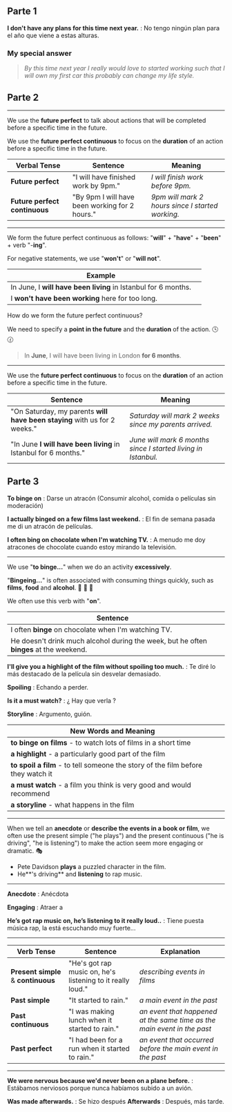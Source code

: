 ## Parte 1
**I don't have any plans for this time next year.** : No tengo ningún plan para el año que viene a estas alturas.
### My special answer
>*By this time next year I really would love to started working such that I will own my first car this probably can change my life style.*

## Parte 2

---

We use the **future perfect** to talk about actions that will be completed before a specific time in the future.  
  
We use the **future perfect continuous** to focus on the **duration** of an action before a specific time in the future.

| Verbal Tense  | Sentence  | Meaning  |
|---|---|---|
|**Future perfect**|"I will have finished work by 9pm."|_I will finish work before 9pm._|
|**Future perfect continuous**|"By 9pm I will have been working for 2 hours."|_9pm will mark 2 hours since I started working._

---

We form the future perfect continuous as follows: "**will**" + "**have**" + "**been**" + verb "-**ing**".  
  
For negative statements, we use "**won't**" or "**will not**".

| Example  | |
|---|- |
|In June, I **will have been living** in Istanbul for 6 months.| |
|I **won't have been working** here for too long.| |

How do we form the future perfect continuous?

We need to specify a **point in the future** and the **duration** of the action. 🕓 🕜

> In **June**, I will have been living in London **for 6 months**.

---

We use the **future perfect continuous** to focus on the **duration** of an action before a specific time in the future.

| Sentence  | Meaning  |
|---|---|
|"On Saturday, my parents **will have been staying** with us for 2 weeks."|_Saturday will mark 2 weeks since my parents arrived._|
|"In June **I will have been living** in Istanbul for 6 months."|_June will mark 6 months since I started living in Istanbul._|


## Parte 3

**To binge on** : Darse un atracón (Consumir alcohol, comida o películas sin moderación)

**I actually binged on a few films last weekend.** : El fin de semana pasada me di un atracón de películas.

**I often bing on chocolate when I'm watching TV.** : A menudo me doy atracones de chocolate cuando estoy mirando la televisión.

---

We use "**to binge...**" when we do an activity **excessively**.  
  
"**Bingeing...**" is often associated with consuming things quickly, such as **films**, **food** and **alcohol**. 🍿 🍔 🍷  
  
We often use this verb with "**on**".

| Sentence  | |
|---|---|
|I often **binge** on chocolate when I'm watching TV.| |
|He doesn't drink much alcohol during the week, but he often **binges** at the weekend.| |


**I'll give you a highlight of the film without spoiling too much.** :  Te diré lo más destacado de la película sin desvelar demasiado.

**Spoiling** : Echando a perder.

**Is it a must watch?** : ¿ Hay que verla ?

**Storyline** : Argumento, guión.

| New Words and Meaning  | |
|---|---|
|**to binge on films** - to watch lots of films in a short time| |
|**a highlight** - a particularly good part of the film| |
|**to spoil a film** - to tell someone the story of the film before they watch it| |
|**a must watch** - a film you think is very good and would recommend| |
|**a storyline** - what happens in the film| |

---

When we tell an **anecdote** or **describe the events in a book or film**, we often use the present simple ("he plays") and the present continuous ("he is driving", "he is listening") to make the action seem more engaging or dramatic. 🎭

-  Pete Davidson **plays** a puzzled character in the film.
- He**'s driving** and **listening** to rap music.

---

**Anecdote** : Anécdota

**Engaging** : Atraer a

**He’s got rap music on, he’s listening to it really loud..** : Tiene puesta música rap, la está escuchando muy fuerte...

---

| Verb Tense  | Sentence | Explanation   |
|---|---|---|
|**Present simple** & **continuous**|"He's got rap music on, he's listening to it really loud."|_describing events in films_|
|**Past simple**|"It started to rain."|_a main event in the past_|
|**Past continuous**|"I was making lunch when it started to rain."|_an event that happened at the same time as the main event in the past_|
|**Past perfect**|"I had been for a run when it started to rain."|_an event that occurred before the main event in the past_

---

**We were nervous because we'd never been on a plane before.** : Estábamos nerviosos porque nunca habíamos subido a un avión.

**Was made afterwards.** : Se hizo después **Afterwards** : Después, más tarde.